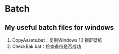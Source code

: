 # Batch
## My useful batch files for windows
1. CopyAssets.bat：复制Windows 10 锁屏壁纸
2. CheckBak.bat：检查备份是否成功
